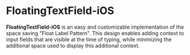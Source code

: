 # FloatingTextField-iOS

**FloatingTextField-iOS** is an easy and customizable implementation of the space saving "Float Label Pattern".
This design enables adding context to input fields that are visible at the time of typing, 
while minimizing the additional space used to display this additional context. 

